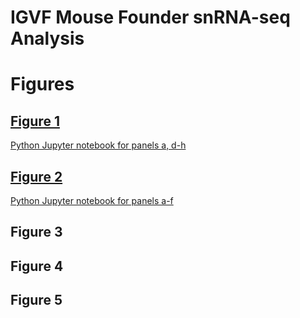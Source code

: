 # IGVF Mouse Founder snRNA-seq Analysis

# Figures
## [Figure 1](https://github.com/erebboah/8cube_paper/blob/main/fig1/Fig1_8cube_01-28-25.pdf)
[Python Jupyter notebook for panels a, d-h](https://github.com/erebboah/8cube_paper/blob/main/notebooks/Fig1.ipynb)

## [Figure 2](https://github.com/erebboah/8cube_paper/blob/main/fig2/Fig2_8cube_01-29-25.pdf)
[Python Jupyter notebook for panels a-f](https://github.com/erebboah/8cube_paper/blob/main/notebooks/Fig2.ipynb)

## Figure 3

## Figure 4

## Figure 5

